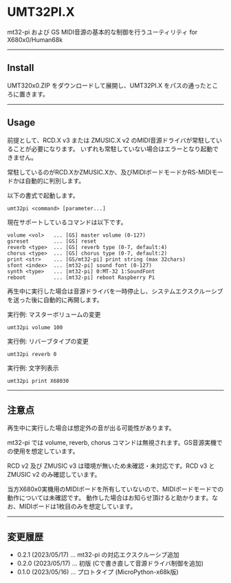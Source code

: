 # UMT32PI.X

mt32-pi および GS MIDI音源の基本的な制御を行うユーティリティ for X680x0/Human68k

---

## Install

UMT320x0.ZIP をダウンロードして展開し、UMT32PI.X をパスの通ったところに置きます。

---

## Usage

前提として、RCD.X v3 または ZMUSIC.X v2 のMIDI音源ドライバが常駐していることが必要になります。
いずれも常駐していない場合はエラーとなり起動できません。

常駐しているのがRCD.XかZMUSIC.Xか、及びMIDIボードモードかRS-MIDIモードかは自動的に判別します。

以下の書式で起動します。

    umt32pi <command> [parameter...]

現在サポートしているコマンドは以下です。

    volume <vol>   ... [GS] master volume (0-127)
    gsreset        ... [GS] reset
    reverb <type>  ... [GS] reverb type (0-7, default:4)
    chorus <type>  ... [GS] chorus type (0-7, default:2)
    print <str>    ... [GS/mt32-pi] print string (max 32chars)
    sfont <index>  ... [mt32-pi] sound font (0-127)
    synth <type>   ... [mt32-pi] 0:MT-32 1:SoundFont
    reboot         ... [mt32-pi] reboot Raspberry Pi

再生中に実行した場合は音源ドライバを一時停止し、システムエクスクルーシブを送った後に自動的に再開します。

実行例: マスターボリュームの変更

    umt32pi volume 100

実行例: リバーブタイプの変更

    umt32pi reverb 0

実行例: 文字列表示

    umt32pi print X68030

---

## 注意点

再生中に実行した場合は想定外の音が出る可能性があります。

mt32-pi では volume, reverb, chorus コマンドは無視されます。GS音源実機での使用を想定しています。

RCD v2 及び ZMUSIC v3 は環境が無いため未確認・未対応です。RCD v3 と ZMUSIC v2 のみ確認しています。

当方X680x0実機用のMIDIボードを所有していないので、MIDIボードモードでの動作については未確認です。
動作した場合はお知らせ頂けると助かります。なお、MIDIボードは1枚目のみを想定しています。

---

## 変更履歴

* 0.2.1 (2023/05/17) ... mt32-pi の対応エクスクルーシブ追加
* 0.2.0 (2023/05/17) ... 初版 (Cで書き直して音源ドライバ制御を追加)
* 0.1.0 (2023/05/16) ... プロトタイプ (MicroPython-x68k版)